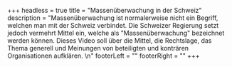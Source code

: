 +++
headless = true
title = "Massenüberwachung in der Schweiz"
description = "Massenüberwachung ist normalerweise nicht ein Begriff, welchen man mit der Schweiz verbindet. Die Schweizer Regierung setzt jedoch vermehrt Mittel ein, welche als \"Massenüberwachung\" bezeichnet werden können. Dieses Video soll über die Mittel, die Rechtslage, das Thema generell und Meinungen von beteiligten und konträren Organisationen aufklären. \\n"
footerLeft = ""
footerRight = ""
+++
